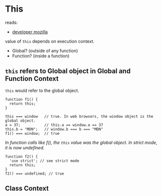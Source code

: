 # This

reads:
- [developer mozilla](https://developer.mozilla.org/en-US/docs/Web/JavaScript/Reference/Operators/this)

value of `this` depends on execution context.
- Global? (outside of any function)
- Function? (inside a function)


## `this` refers to Global object in Global and Function Context
`this` would refer to the global object.
```
function f1() {
  return this;
}

this === window   // true. In web browsers, the window object is the global object.
a = 37;           // this.a == window.a == 37
this.b = "MDN";   // window.b === b === "MDN"
f1() === window;  // true
```
*In function calls like f(), the `this` value was the global object. In strict mode, it is now undefined.*
```
function f2() {
  'use strict'; // see strict mode
  return this;
}
f2() === undefined; // true
```

## Class Context
